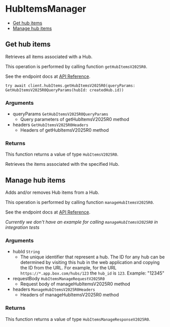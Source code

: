 # HubItemsManager


- [Get hub items](#get-hub-items)
- [Manage hub items](#manage-hub-items)

## Get hub items

Retrieves all items associated with a Hub.

This operation is performed by calling function `getHubItemsV2025R0`.

See the endpoint docs at
[API Reference](https://developer.box.com/reference/v2025.0/get-hub-items/).

<!-- sample get_hub_items_v2025.0 -->
```
try await client.hubItems.getHubItemsV2025R0(queryParams: GetHubItemsV2025R0QueryParams(hubId: createdHub.id))
```

### Arguments

- queryParams `GetHubItemsV2025R0QueryParams`
  - Query parameters of getHubItemsV2025R0 method
- headers `GetHubItemsV2025R0Headers`
  - Headers of getHubItemsV2025R0 method


### Returns

This function returns a value of type `HubItemsV2025R0`.

Retrieves the items associated with the specified Hub.


## Manage hub items

Adds and/or removes Hub items from a Hub.

This operation is performed by calling function `manageHubItemsV2025R0`.

See the endpoint docs at
[API Reference](https://developer.box.com/reference/v2025.0/post-hubs-id-manage-items/).

*Currently we don't have an example for calling `manageHubItemsV2025R0` in integration tests*

### Arguments

- hubId `String`
  - The unique identifier that represent a hub.  The ID for any hub can be determined by visiting this hub in the web application and copying the ID from the URL. For example, for the URL `https://*.app.box.com/hubs/123` the `hub_id` is `123`. Example: "12345"
- requestBody `HubItemsManageRequestV2025R0`
  - Request body of manageHubItemsV2025R0 method
- headers `ManageHubItemsV2025R0Headers`
  - Headers of manageHubItemsV2025R0 method


### Returns

This function returns a value of type `HubItemsManageResponseV2025R0`.




